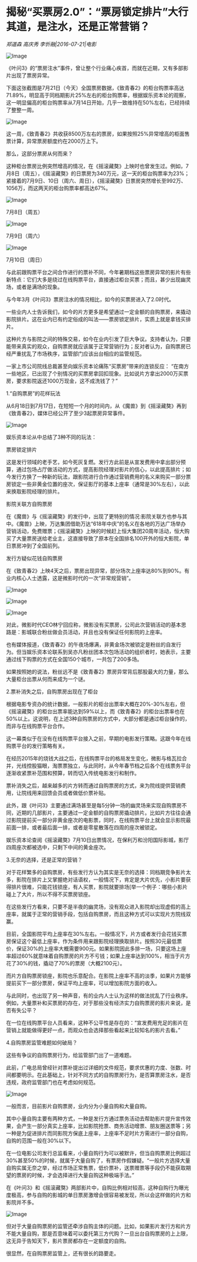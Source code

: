 # 揭秘“买票房2.0”：“票房锁定排片”大行其道，是注水，还是正常营销？

*郑道森 高庆秀 李忻融|2016-07-21|电影*

![Image](http://static.ylzbl.com/uploads/ueditor/php/upload/image/20170809/1502260628690855.jpeg)

《叶问3》的“票房注水”事件，曾让整个行业痛心疾首，而就在近期，又有多部影片出现了票房异常。

下面这张截图是7月21日（今天）全国票房数据，《致青春2》的柜台购票率高达71.89%，明显高于同档期影片25%左右的柜台购票率，根据娱乐资本论的观察，这一明显偏高的柜台购票率从7月14日开始，几乎一致维持在50%左右，已经持续了整整一周。

![Image](http://p1.pstatp.com/large/31f50001a4b93c99ddad)

这一周，《致青春2》共收获8500万左右的票房，如果按照25%异常增高的柜面售票计算，异常票房额度约在2000万上下。

那么，这部分票房从何而来？

这种柜台票房比例突然增高的情况，在《摇滚藏獒》上映时也曾发生过。例如，7月8日（周五），《摇滚藏獒》的日票房为340万元，这一天的柜台购票率为23%；紧接着的7月9日、10日（周六、周日），《摇滚藏獒》日票房突然增长至992万、1056万，而这两天的柜台购票率都高达67%。

![Image](http://p1.pstatp.com/large/31f80005b2d1745049b9)

7月8日（周五）

![Image](http://p3.pstatp.com/large/3203000138743a5b9bab)

7月9日（周六）

![Image](http://p3.pstatp.com/large/31f00005611308d0b2da)

7月10日（周日）

与此前跟购票平台之间合作进行的票补不同，今年暑期档这些票房异常的影片有些新特点：它们大多是绕过在线购票平台，直接通过柜台买票；而且，甚少出现幽灵场，或者是满场的现象。

与今年3月《叶问3》票房注水的情况相比，如今的买票房进入了2.0时代。

一些业内人士告诉我们，如今的片方更多是希望通过一定金额的自购票房，来撬动影院排片。这在业内已有约定俗成的叫法——票房锁定排片，实质上就是拿钱买排片。

这种片方与影院之间的特殊交易，如今在业内引发了巨大争议。支持者认为，只要能带来真实的观众，自购票房就应该属于正常营销行为；反对者认为，自购票房已经严重扰乱了市场秩序，监管部门应该出台相应的监管规范。

一家上市公司院线总裁甚至向娱乐资本论痛陈“买票房”带来的连锁反应： “在南方一些地区，已出现了个别情况的买票房拿回扣现象。比如说片方拿出2000万买票房，要求影院返还1000万现金，这不成洗钱了？”

1.“自购票房”的花样玩法

从6月18日到7月17日，在短短一个月的时间内，从《魔兽》到《摇滚藏獒》再到《致青春2》，媒体已经公开了至少3起票房异常事件。

![Image](http://p1.pstatp.com/large/31ff0005a6c7a6ffb2bc)

娱乐资本论从中总结了3种不同的玩法：

票房锁定排片

这是发行领域的老手艺，如今死灰复燃。发行方此前是从宣发费用中拿出部分预算，通过包场占厅做活动的方式，提高影院经理对影片的信心，以此提高排片；如今发行方换了一种新的玩法，跟影院进行合作通过营销费用的名义来购买一部分票房锁定一些非黄金位置的座次，保证影厅的基本上座率（通常是30%左右），以此来换取影院经理的排片。

影院关联方自购票房

在《魔兽》与《摇滚藏獒》的发行中，出现了更特别的情况:影院关联方也参与其中。《魔兽》上映，万达集团借助万达“618年中庆”的名义在各地的万达广场举办营销活动，免费赠票；《摇滚藏獒》上映的时候赶上恒大集团20周年活动，恒大购买了大量票房送给老业主，这直接导致了原本在全国排名100开外的恒大影院，单日票房冲到了全国前列。

发行方疑似花钱自购票房

在《致青春2》上映4天之后，票房出现异常，部分场次上座率达80%到90%。有业内核心人士透露，这是微影时代的一次“非常规营销”。

![Image](http://p9.pstatp.com/large/31f80005b2d6ed833786)

![Image](http://p3.pstatp.com/large/3203000138775cb08132)

![Image](http://p3.pstatp.com/large/320300013876dbcc5347)

对此，微影时代CEO林宁回应称，微影没有买票房，公司此次营销活动的基本思路是：影城联合粉丝做会员活动，并且也没有保证任何影院的上座率。

也有媒体报道，《致青春2》的午夜场爆满，非黄金场次被锁定是粉丝的自发行为。但当娱乐资本论联系到吴亦凡粉丝团本次包场活动的组织者时，她表示，主要通过线下购票的方式在全国150个城市，一共包了200多场。

如果按照她的说法，粉丝远不是《致青春2》票房异常背后那股最大的力量，那么大量柜台出票从何而来成为一个谜。

2.票补消失之后，自购票房出现在了柜台

根据电影专资办的统计数据，一般影片的柜台出票率大概在20%-30%左右，但《摇滚藏獒》的柜台出票率能达到59%以上，而《致青春2》的柜台出票率也在50%以上。这说明，在上述3种自购票房的方式中，大部分都是通过柜台操作的，而非与在线购票平台合作。

这一幕类似于在没有在线购票平台接入之前，早期的电影发行策略。这跟今年在线购票平台的发行策略有关。

在经历2015年的烧钱大战之后，在线购票平台的格局发生变化，微影与格瓦拉合并，光线控股猫眼，淘票票独立，与此同时，从今年春节档之后各个在线票务平台逐渐收紧票补范围和预算，转而切入传统电影发行和制作。

票补消失之后，越来越多的片方转而通过自购票房的方式，来为院线提供营销费用，让院线用来回馈会员或者做低价票补贴。

此外，跟《叶问3》主要通过满场甚至是每5分钟一场的幽灵场来实现自购票房不同，近期的几部影片，主要通过一定金额的自购票房撬动排片。比如片方往往会通过影院提前买一部分非黄金座次的电影票，同时，在线购票平台上就会显示影院最前面一排，或者最后面一排，或者是零星散落在四周的座次被锁定。

娱乐资本论查阅《摇滚藏獒》7月10日出票情况，在保利万和汾阳国际影城，影厅四周座次都被选中，只剩下中间的黄金座次。

3.无奈的选择，还是正常的营销？

对于花样繁多的自购票房，有些发行方认为其实是无奈的选择：同档期竞争影片太多，影院在排片上又掌握绝对话语权，一般情况下，肯定是大片优先，小影片要获得排片很难，只能花钱锁座，有人买票，影院就要排场[举一个例子：哪些小影片碰上了大片，所以不得不买票房锁座。

在这些发行方看来，只要不是半夜的幽灵场，没有观众进入影院却出现虚假的高上座率，就属于正常的营销手段，包括自购票房，而且这种方式可以实现片方院线双赢。

目前，全国影院平均上座率在30%左右。一般情况下，片方或者发行会花钱买票房保证这个最低上座率，作为条件用来跟影院经理换取排片。按照30元最低票价，保证30%的上座率大概需要900元。如果影院因此多排一场，只要这场上座率超过60%就意味着自购票房的片方不亏钱；如果上座率达到100%，相当于片方花了30%的钱，撬动了70%的票房（大概2100元）。

而片方自购票房锁座，影院也乐意配合。在影院上座率不高的淡季，如果片方能够提前买下一部分票房，保证平均上座率，可以增加影院方面的收入。

与此同时，也出现了另一种声音，有的业内人士认为这样的做法扰乱了行业秩序。例如，大量票补和买票房的存在，对于那些没有经济实力自购票房的影片来说，是否有失公平？

在一位在线购票平台人员看来，这种不公平性是存在的：“宣发费用充足的影片在营销上就能做得更好一点，而观众也会选择那些看起来比较知名的影片去看。”

4.自购票房监管难题如何破局？

这些有争议的自购票房行为，给监管部门出了一道难题。

此前，广电总局曾经针对票补提出过详细的文件规范，要求优惠的力度、张数、时间都要明示。在此基础上，针对不同方式的自购票房行为，是否算票房注水，是否违规，政府监管部门也在考虑如何规范。

![Image](http://p1.pstatp.com/large/31f30004ce46f765357a)

一般而言，目前影片自购票房，业内分为小量自购和大量自购。

其中小量自购主要有两种方式，一种是发行方通过票务活动去帮助影片提升宣传效果，会产生一部分真实上座率，比如影院抢票、商务活动增票、朋友圈送票等；另一种是为促进排片而同影院方保底上座率，上座率不足时片方需进行一部分自购，自购的范围一般在30%以下。

在一位电影公司发行总监看来，小量自购行为可以被默许，但当自购票房比例超过30%甚至50%的时候，就属于大量自购了，有票房作假嫌疑。“一般片方选择大量自购实属无奈之举，经过市场正常售票，低价票补，送票赠票等手段仍不能获取期望的票房的时候，才会选择进行大量自购这种极端手法。”

在《叶问3》和《摇滚藏獒》两部影片中，自购比例相对较高，这种自购行为曝光度极高，参与自购的影城的单日票房激增会很容易被发现，所以会这样做的片方和影院并不多。

![Image](http://p1.pstatp.com/large/31ff0005a6c8a1a8b377)

但对于大量自购票房的监管还牵涉自购主体的问题。比如，如果影片发行方和片方不能大量自购，那是否意味着可以委托第三方代购？一旦出台自购票房的上上限，这无异于告知天下，影片票房都存在一定额度的自购。

很显然，在自购票房监管上，还有很长的路要走。


